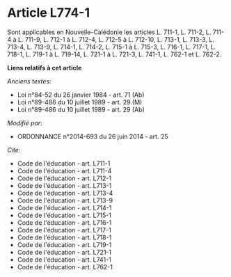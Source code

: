 # Article L774-1

Sont applicables en Nouvelle-Calédonie les articles L. 711-1, L. 711-2, L. 711-4 à L. 711-9, 
L. 712-1 à L. 712-4, L. 712-5 à L. 712-10, L. 713-1, L. 713-3, L. 713-4, L. 713-9, L. 714-1, L. 714-2, L. 715-1 à L. 715-3,
L. 716-1, L. 717-1, L. 718-1, L. 719-1 à L. 719-14, L. 721-1 à L. 721-3, L. 741-1, L. 762-1 et L. 762-2.

**Liens relatifs à cet article**

_Anciens textes_:

  - Loi n°84-52 du 26 janvier 1984 - art. 71 (Ab)
  - Loi n°89-486 du 10 juillet 1989 - art. 29 (M)
  - Loi n°89-486 du 10 juillet 1989 - art. 29 (Ab)

_Modifié par_:

  - ORDONNANCE n°2014-693 du 26 juin 2014 - art. 25

_Cite_:

  - Code de l'éducation - art. L711-1
  - Code de l'éducation - art. L711-4
  - Code de l'éducation - art. L712-1
  - Code de l'éducation - art. L713-1
  - Code de l'éducation - art. L713-4
  - Code de l'éducation - art. L713-9
  - Code de l'éducation - art. L714-1
  - Code de l'éducation - art. L715-1
  - Code de l'éducation - art. L716-1
  - Code de l'éducation - art. L717-1
  - Code de l'éducation - art. L718-1
  - Code de l'éducation - art. L719-1
  - Code de l'éducation - art. L721-1
  - Code de l'éducation - art. L741-1
  - Code de l'éducation - art. L762-1
